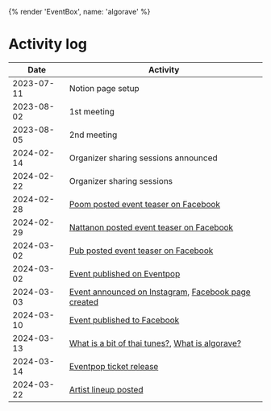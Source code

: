 {% render 'EventBox', name: 'algorave' %}

# Activity log

| Date | Activity |
| --- | --- |
| 2023-07-11 | Notion page setup |
| 2023-08-02 | 1st meeting |
| 2023-08-05 | 2nd meeting |
| 2024-02-14 | Organizer sharing sessions announced |
| 2024-02-22 | Organizer sharing sessions |
| 2024-02-28 | [Poom posted event teaser on Facebook](https://www.facebook.com/phoomparin.mano/posts/pfbid037isAkdWEocGE52KJ8RPtL4FCq9SpDMX1dLkj1Gd5NRTAudiUdjT5MWrEKE4pQZNhl) |
| 2024-02-29 | [Nattanon posted event teaser on Facebook](https://www.facebook.com/iamnutn0n/posts/pfbid02ZsMjr6esaLTeShjcuZsE2MdXKgpJ4n979Z6pdVwkobyX1cNozgyFKTSDgAB7vLFel) |
| 2024-03-02 | [Pub posted event teaser on Facebook](https://www.facebook.com/chayapatr/posts/pfbid0W1b5PHjvcjvW8ZgDDAVQJmk2zfsGGQhC6JU1ndZqPHgKjrmGWymSNwBDRZvjvy8Ll) |
| 2024-03-02 | [Event published on Eventpop](https://www.eventpop.me/s/thai) |
| 2024-03-03 | [Event announced on Instagram](https://www.instagram.com/p/C4Ct5LMP1FC/), [Facebook page created](https://www.facebook.com/profile.php?id=61556690284832) |
| 2024-03-10 | [Event published to Facebook](https://www.facebook.com/events/2599216976924932) |
| 2024-03-13 | [What is a bit of thai tunes?](https://www.facebook.com/permalink.php?story_fbid=pfbid021DT6cX1NhNxgNC3vKyicHs3AuRABHahm3NPdv2qtqRdJrghNX8MdUxkQ5ZGA3egql&id=61556690284832), [What is algorave?](https://www.facebook.com/permalink.php?story_fbid=pfbid029rBLmkU3GhvEinArzFTqMibpLHofkVvt4E5tGwWVJA6ngiFE8xmRMQ2CEzf8npgql&id=61556690284832) |
| 2024-03-14 | [Eventpop ticket release](https://www.facebook.com/permalink.php?story_fbid=pfbid0UykkyK7WnB4SduByMsyNpEvJgrYyrfEKM1cH6Y6iGhYTPv7Xg2kgfsRGjyuA2hJul&id=61556690284832) |
| 2024-03-22 | [Artist lineup posted](https://www.facebook.com/permalink.php?story_fbid=pfbid0EfyazCzoBoSbYXg4FgNKrd5yiXSR1yfV8r7qjoF7HN52XrNpkovz1GwqX55LRPRDl&id=61556690284832) |